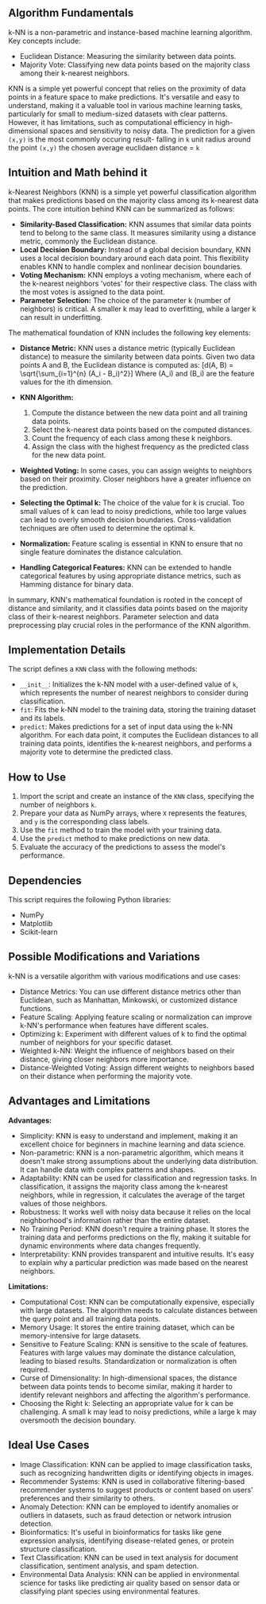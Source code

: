 ## Algorithm Fundamentals

k-NN is a non-parametric and instance-based machine learning algorithm. Key concepts include:

- Euclidean Distance: Measuring the similarity between data points.
- Majority Vote: Classifying new data points based on the majority class among their k-nearest neighbors.

KNN is a simple yet powerful concept that relies on the proximity of data points in a feature space to make predictions. It's versatile and easy to understand, making it a valuable tool in various machine learning tasks, particularly for small to medium-sized datasets with clear patterns. However, it has limitations, such as computational efficiency in high-dimensional spaces and sensitivity to noisy data.
The prediction for a given `(x,y)` is the most commonly occuring result- falling in `k` unit radius around the point `(x,y)` the chosen average euclidaen distance = `k`

## Intuition and Math behind it

k-Nearest Neighbors (KNN) is a simple yet powerful classification algorithm that makes predictions based on the majority class among its k-nearest data points. The core intuition behind KNN can be summarized as follows:

* **Similarity-Based Classification:** KNN assumes that similar data points tend to belong to the same class. It measures similarity using a distance metric, commonly the Euclidean distance.
* **Local Decision Boundary:** Instead of a global decision boundary, KNN uses a local decision boundary around each data point. This flexibility enables KNN to handle complex and nonlinear decision boundaries.
* **Voting Mechanism:** KNN employs a voting mechanism, where each of the k-nearest neighbors 'votes' for their respective class. The class with the most votes is assigned to the data point.
* **Parameter Selection:** The choice of the parameter k (number of neighbors) is critical. A smaller k may lead to overfitting, while a larger k can result in underfitting.

The mathematical foundation of KNN includes the following key elements:

* **Distance Metric:** KNN uses a distance metric (typically Euclidean distance) to measure the similarity between data points. Given two data points A and B, the Euclidean distance is computed as:
  \[d(A, B) = \sqrt{\sum_{i=1}^{n} (A_i - B_i)^2}\]
  Where \(A_i\) and \(B_i\) are the feature values for the ith dimension.

* **KNN Algorithm:**
    1. Compute the distance between the new data point and all training data points.
    2. Select the k-nearest data points based on the computed distances.
    3. Count the frequency of each class among these k neighbors.
    4. Assign the class with the highest frequency as the predicted class for the new data point.

* **Weighted Voting:** In some cases, you can assign weights to neighbors based on their proximity. Closer neighbors have a greater influence on the prediction.

* **Selecting the Optimal k:** The choice of the value for k is crucial. Too small values of k can lead to noisy predictions, while too large values can lead to overly smooth decision boundaries. Cross-validation techniques are often used to determine the optimal k.

* **Normalization:** Feature scaling is essential in KNN to ensure that no single feature dominates the distance calculation.

* **Handling Categorical Features:** KNN can be extended to handle categorical features by using appropriate distance metrics, such as Hamming distance for binary data.

In summary, KNN's mathematical foundation is rooted in the concept of distance and similarity, and it classifies data points based on the majority class of their k-nearest neighbors. Parameter selection and data preprocessing play crucial roles in the performance of the KNN algorithm.

## Implementation Details

The script defines a `KNN` class with the following methods:

- `__init__`: Initializes the k-NN model with a user-defined value of `k`, which represents the number of nearest neighbors to consider during classification.
- `fit`: Fits the k-NN model to the training data, storing the training dataset and its labels.
- `predict`: Makes predictions for a set of input data using the k-NN algorithm. For each data point, it computes the Euclidean distances to all training data points, identifies the k-nearest neighbors, and performs a majority vote to determine the predicted class.

## How to Use

1. Import the script and create an instance of the `KNN` class, specifying the number of neighbors `k`.
2. Prepare your data as NumPy arrays, where `X` represents the features, and `y` is the corresponding class labels.
3. Use the `fit` method to train the model with your training data.
4. Use the `predict` method to make predictions on new data.
5. Evaluate the accuracy of the predictions to assess the model's performance.

## Dependencies

This script requires the following Python libraries:

- NumPy
- Matplotlib
- Scikit-learn

## Possible Modifications and Variations

k-NN is a versatile algorithm with various modifications and use cases:

* Distance Metrics: You can use different distance metrics other than Euclidean, such as Manhattan, Minkowski, or customized distance functions.
* Feature Scaling: Applying feature scaling or normalization can improve k-NN's performance when features have different scales.
* Optimizing k: Experiment with different values of k to find the optimal number of neighbors for your specific dataset.
* Weighted k-NN: Weight the influence of neighbors based on their distance, giving closer neighbors more importance.
* Distance-Weighted Voting: Assign different weights to neighbors based on their distance when performing the majority vote.

## Advantages and Limitations

**Advantages:**

* Simplicity: KNN is easy to understand and implement, making it an excellent choice for beginners in machine learning and data science.
* Non-parametric: KNN is a non-parametric algorithm, which means it doesn't make strong assumptions about the underlying data distribution. It can handle data with complex patterns and shapes.
* Adaptability: KNN can be used for classification and regression tasks. In classification, it assigns the majority class among the k-nearest neighbors, while in regression, it calculates the average of the target values of those neighbors.
* Robustness: It works well with noisy data because it relies on the local neighborhood's information rather than the entire dataset.
* No Training Period: KNN doesn't require a training phase. It stores the training data and performs predictions on the fly, making it suitable for dynamic environments where data changes frequently.
* Interpretability: KNN provides transparent and intuitive results. It's easy to explain why a particular prediction was made based on the nearest neighbors.

**Limitations:**

* Computational Cost: KNN can be computationally expensive, especially with large datasets. The algorithm needs to calculate distances between the query point and all training data points.
* Memory Usage: It stores the entire training dataset, which can be memory-intensive for large datasets.
* Sensitive to Feature Scaling: KNN is sensitive to the scale of features. Features with large values may dominate the distance calculation, leading to biased results. Standardization or normalization is often required.
* Curse of Dimensionality: In high-dimensional spaces, the distance between data points tends to become similar, making it harder to identify relevant neighbors and affecting the algorithm's performance.
* Choosing the Right k: Selecting an appropriate value for k can be challenging. A small k may lead to noisy predictions, while a large k may oversmooth the decision boundary.

## Ideal Use Cases

* Image Classification: KNN can be applied to image classification tasks, such as recognizing handwritten digits or identifying objects in images.
* Recommender Systems: KNN is used in collaborative filtering-based recommender systems to suggest products or content based on users' preferences and their similarity to others.
* Anomaly Detection: KNN can be employed to identify anomalies or outliers in datasets, such as fraud detection or network intrusion detection.
* Bioinformatics: It's useful in bioinformatics for tasks like gene expression analysis, identifying disease-related genes, or protein structure classification.
* Text Classification: KNN can be used in text analysis for document classification, sentiment analysis, and spam detection.
* Environmental Data Analysis: KNN can be applied in environmental science for tasks like predicting air quality based on sensor data or classifying plant species using environmental features.
